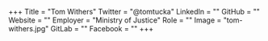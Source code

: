 +++
Title = "Tom Withers"
Twitter = "@tomtucka"
LinkedIn = ""
GitHub = ""
Website = ""
Employer = "Ministry of Justice"
Role = ""
Image = "tom-withers.jpg"
GitLab = ""
Facebook = ""
+++
